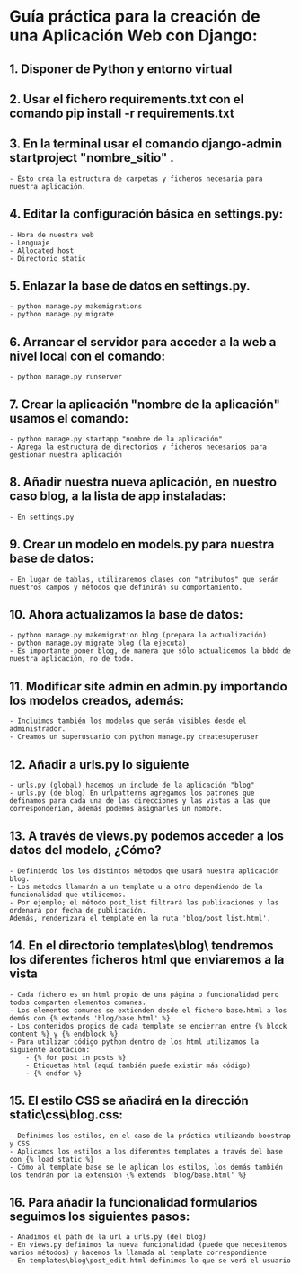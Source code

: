 # Guía práctica para la creación de una Aplicación Web con Django:

## 1. Disponer de Python y entorno virtual

## 2. Usar el fichero requirements.txt con el comando pip install -r requirements.txt

## 3. En la terminal usar el comando django-admin startproject "nombre_sitio" . 
    - Ésto crea la estructura de carpetas y ficheros necesaria para nuestra aplicación.

## 4. Editar la configuración básica en settings.py:
    - Hora de nuestra web
    - Lenguaje
    - Allocated host
    - Directorio static

## 5. Enlazar la base de datos en settings.py.
    - python manage.py makemigrations
    - python manage.py migrate

## 6. Arrancar el servidor para acceder a la web a nivel local con el comando: 
    - python manage.py runserver

## 7. Crear la aplicación "nombre de la aplicación" usamos el comando:
    - python manage.py startapp "nombre de la aplicación"
    - Agrega la estructura de directorios y ficheros necesarios para gestionar nuestra aplicación

## 8. Añadir nuestra nueva aplicación, en nuestro caso blog, a la lista de app instaladas:
    - En settings.py

## 9. Crear un modelo en models.py para nuestra base de datos:
    - En lugar de tablas, utilizaremos clases con "atributos" que serán nuestros campos y métodos que definirán su comportamiento. 

## 10. Ahora actualizamos la base de datos:
    - python manage.py makemigration blog (prepara la actualización)
    - python manage.py migrate blog (la ejecuta)
    - Es importante poner blog, de manera que sólo actualicemos la bbdd de nuestra aplicación, no de todo.

## 11. Modificar site admin en admin.py importando los modelos creados, además:
    - Incluimos también los modelos que serán visibles desde el administrador. 
    - Creamos un superusuario con python manage.py createsuperuser

## 12. Añadir a urls.py lo siguiente
    - urls.py (global) hacemos un include de la aplicación "blog"
    - urls.py (de blog) En urlpatterns agregamos los patrones que definamos para cada una de las direcciones y las vistas a las que corresponderían, además podemos asignarles un nombre. 

## 13. A través de views.py podemos acceder a los datos del modelo, ¿Cómo?
    - Definiendo los los distintos métodos que usará nuestra aplicación blog.
    - Los métodos llamarán a un template u a otro dependiendo de la funcionalidad que utilicemos.
    - Por ejemplo; el método post_list filtrará las publicaciones y las ordenará por fecha de publicación. 
    Además, renderizará el template en la ruta 'blog/post_list.html'.

## 14. En el directorio templates\blog\ tendremos los diferentes ficheros html que enviaremos a la vista
    - Cada fichero es un html propio de una página o funcionalidad pero todos comparten elementos comunes.
    - Los elementos comunes se extienden desde el fichero base.html a los demás con {% extends 'blog/base.html' %}
    - Los contenidos propios de cada template se encierran entre {% block content %} y {% endblock %}
    - Para utilizar código python dentro de los html utilizamos la siguiente acotación:  
        - {% for post in posts %}
        - Etiquetas html (aquí también puede existir más código)
        - {% endfor %}

## 15. El estilo CSS se añadirá en la dirección static\css\blog.css:
    - Definimos los estilos, en el caso de la práctica utilizando boostrap y CSS
    - Aplicamos los estilos a los diferentes templates a través del base con {% load static %}
    - Cómo al template base se le aplican los estilos, los demás también los tendrán por la extensión {% extends 'blog/base.html' %}

## 16. Para añadir la funcionalidad formularios seguimos los siguientes pasos: 
    - Añadimos el path de la url a urls.py (del blog)
    - En views.py definimos la nueva funcionalidad (puede que necesitemos varios métodos) y hacemos la llamada al template correspondiente
    - En templates\blog\post_edit.html definimos lo que se verá el usuario
